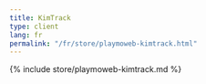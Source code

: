 ```yaml
---
title: KimTrack
type: client
lang: fr
permalink: "/fr/store/playmoweb-kimtrack.html"
---
```


{% include store/playmoweb-kimtrack.md %}
